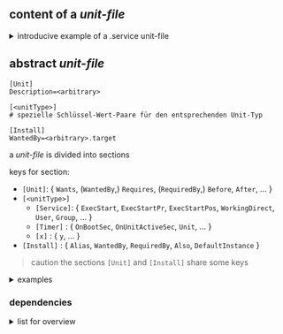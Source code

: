 ## content of a *unit-file*

<details><summary>introducive example of a .service unit-file</summary>

```EDITOR
[Unit]
Description=Something
After=network-up.target

[Service]
ExecStart=/usr/local/bin/theosProgram

[Install]
WantedBy=multi-usr.target
```
and its meaning
| code                                    | effect                                                                        |
| --------------------------------------- | ----------------------------------------------------------------------------- |
| `After=network-up.target`               | loads the *unitfile* containing this code after _network-up.target_           |
| `ExecStart=/usr/local/bin/theosProgram` | execute the program in the given path if this unit is called to start         |
| `WantedBy=multi-usr.target`             | the *target* at which this process described in the _unitfile_ will be loaded |
| -                                       | -                                                                             |
</details>

## abstract *unit-file*
```
[Unit]
Description=<arbitrary>

[<unitType>]
# spezielle Schlüssel-Wert-Paare für den entsprechenden Unit-Typ

[Install]
WantedBy=<arbitrary>.target
```

a *unit-file* is divided into sections


keys for section:
+ `[Unit]`: { `Wants`, (`WantedBy`,) `Requires`, (`RequiredBy`,) `Before`, `After`, ... }
+ `[<unitType>]`
  + `[Service]`: { `ExecStart`, `ExecStartPr`, `ExecStartPos`, `WorkingDirect`, `User`, `Group`, ... }
  + `[Timer]` : { `OnBootSec`, `OnUnitActiveSec`, `Unit`, ... }
  + `[x]` : { `y`, ... }
+ `[Install]` : { `Alias`, `WantedBy`, `RequiredBy`, `Also`, `DefaultInstance` }

> caution the sections `[Unit]` and `[Install]` share some keys

<details><summary>examples</summary>

<details><summary>.service</summary>

```
[Unit]
Description=Something
After=network-up.target

[Service]
ExecStart=/usr/local/bin/theosProgram

[Install]
WantedBy=multi-usr.target
```

```
[Unit]
Description=My Shell Script

[Service]
ExecStart=/usr/bin/script.sh

[Install]
WantedBy=multi-user.target
```

</details>

<details><summary>.timer</summary>

```
[Unit]
Description=Eine kurze Beschreibung des Timers

[Timer]
OnBootSec=2min
OnUnitActiveSec=5min
Unit=name_der_zu_startenden_unit.service

[Install]
WantedBy=multi-user.target
```

```
[Unit]
# Auto-generated, DO NOT EDIT
Description=Timer renew for snap application certbot.renew
Requires=snap-certbot-1842.mount
After=snap-certbot-1842.mount
X-Snappy=yes

[Timer]
Unit=snap.certbot.renew.service
OnCalendar=*-*-* 08:01
OnCalendar=*-*-* 15:32

[Install]
WantedBy=timers.target
```

</details>

<details><summary>x</summary>


</details>

<details><summary>x</summary>


</details>

</details>

### dependencies
<details><summary>list for overview</summary>

|                                     |                                                                                                                            |
| ----------------------------------- | -------------------------------------------------------------------------------------------------------------------------- |
| `Wants=<name>.service`              | please acitvate (i.e. start) *service* mentioned in *unitfile* containing this command in parallel with `<name>.service`   |
| `WantedBy=<name>.target`            | please load *unitfile* containing this declaration in parallel with all the other mentioned *units* inside `<name>.target` |
| `Requires=<name>.target`            | must activate in parallel                                                                                                  |
| `RequiredBy=<name>.target`          | must activate in parallel                                                                                                  |
| `Before=<name>.[target|mount]`      | must be activated before `<name>.target`                                                                                   |
| `After=<name>.[target|mount]`       | must be activated after `<name>.target`                                                                                    |
| -                                   | -                                                                                                                          |
| -                                   | -                                                                                                                          |


</details>
